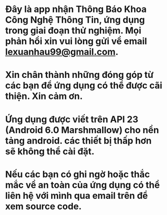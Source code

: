 # Đây là app nhận Thông Báo Khoa Công Nghệ Thông Tin, ứng dụng trong giai đoạn thử nghiệm. Mọi phản hồi xin vui lòng gửi về email lexuanhau99@gmail.com.
# Xin chân thành những đóng góp từ các bạn để ứng dụng có thể được cãi thiện. Xin cảm ơn.
# Ứng dụng được viết trên API 23 (Android 6.0 Marshmallow) cho nền tảng android. các thiết bị thấp hơn sẽ không thể cài đặt.
# Nếu các bạn có ghi ngờ hoặc thắc mắc về an toàn của ứng dụng có thể liên hệ với mình qua email trên để xem source code.
